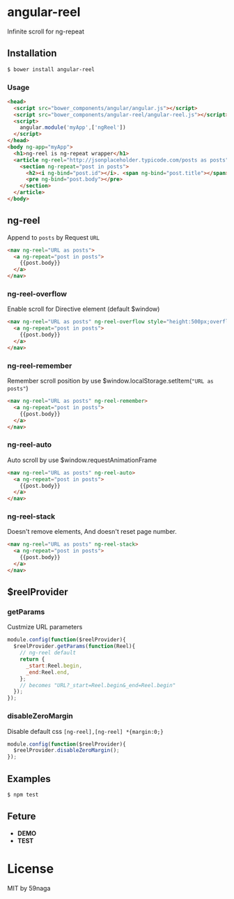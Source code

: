 # angular-reel
Infinite scroll for ng-repeat

## Installation
```bash
$ bower install angular-reel
```

### Usage
```html
<head>
  <script src="bower_components/angular/angular.js"></script>
  <script src="bower_components/angular-reel/angular-reel.js"></script>
  <script>
    angular.module('myApp',['ngReel'])
  </script>
</head>
<body ng-app="myApp">
  <h1>ng-reel is ng-repeat wrapper</h1>
  <article ng-reel="http://jsonplaceholder.typicode.com/posts as posts">
    <section ng-repeat="post in posts">
      <h2><i ng-bind="post.id"></i>. <span ng-bind="post.title"></span></h2>
      <pre ng-bind="post.body"></pre>
    </section>
  </article>
</body>
```

## ng-reel
Append to `posts` by Request `URL`
```html
<nav ng-reel="URL as posts">
  <a ng-repeat="post in posts">
    {{post.body}}
  </a>
</nav>
```

### ng-reel-overflow
Enable scroll for Directive element (default $window)
```html
<nav ng-reel="URL as posts" ng-reel-overflow style="height:500px;overflow:scroll">
  <a ng-repeat="post in posts">
    {{post.body}}
  </a>
</nav>
```
### ng-reel-remember
Remember scroll position by use $window.localStorage.setItem(`"URL as posts"`)
```html
<nav ng-reel="URL as posts" ng-reel-remember>
  <a ng-repeat="post in posts">
    {{post.body}}
  </a>
</nav>
```
### ng-reel-auto
Auto scroll by use $window.requestAnimationFrame
```html
<nav ng-reel="URL as posts" ng-reel-auto>
  <a ng-repeat="post in posts">
    {{post.body}}
  </a>
</nav>
```
### ng-reel-stack
Doesn't remove elements, And doesn't reset page number.
```html
<nav ng-reel="URL as posts" ng-reel-stack>
  <a ng-repeat="post in posts">
    {{post.body}}
  </a>
</nav>
```

## $reelProvider
### getParams
Custmize URL parameters
```js
module.config(function($reelProvider){
  $reelProvider.getParams(function(Reel){
    // ng-reel default
    return {
      _start:Reel.begin,
      _end:Reel.end,
    };
    // becomes "URL?_start=Reel.begin&_end=Reel.begin"
  });
});
```

### disableZeroMargin
Disable default css `[ng-reel],[ng-reel] *{margin:0;}`
```js
module.config(function($reelProvider){
  $reelProvider.disableZeroMargin();
});
```

## Examples
```bash
$ npm test
```

## Feture
* **DEMO**
* **TEST**

# License
MIT by 59naga
